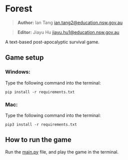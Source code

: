 # Forest

> **Author:** Ian Tang <ian.tang2@education.nsw.gov.au>

> **Editor:** Jiayu Hu <jiayu.hu1@education.nsw.gov.au>

A text-based post-apocalyptic survival game.

## Game setup
### Windows:
Type the following command into the terminal:
```
pip install -r requirements.txt
```
### Mac:
Type the following command into the terminal:
```
pip3 install -r requirements.txt
```

## How to run the game
Run the [main.py](main.py) file, and play the game in the terminal.
